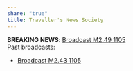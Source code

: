 ```yaml
---
share: "true"
title: Traveller's News Society
---
```

**BREAKING NEWS**: [Broadcast M2.49 1105](./BroadcastM2.491105.md)  
Past broadcasts:  
* [Broadcast M2.43 1105](./BroadcastM2.431105.md)